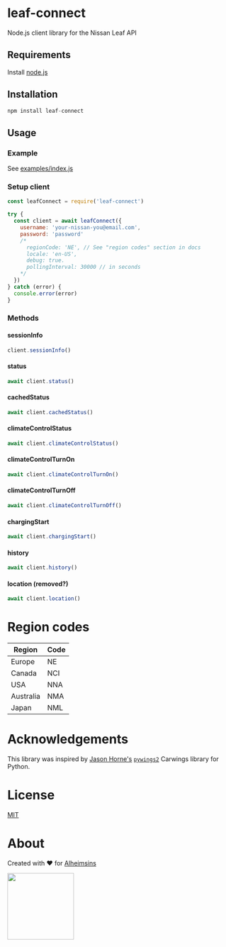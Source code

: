 # leaf-connect

Node.js client library for the Nissan Leaf API

## Requirements

Install [node.js](https://nodejs.org/en/)

## Installation
```js
npm install leaf-connect
```


## Usage

### Example

See [examples/index.js](examples/index.js)

### Setup client
```js
const leafConnect = require('leaf-connect')

try {
  const client = await leafConnect({
    username: 'your-nissan-you@email.com',
    password: 'password'
    /*
      regionCode: 'NE', // See "region codes" section in docs
      locale: 'en-US',
      debug: true.
      pollingInterval: 30000 // in seconds
    */
  })
} catch (error) {
  console.error(error)
}
```

### Methods

#### sessionInfo
```js
client.sessionInfo()
```

#### status
```js
await client.status()
```

#### cachedStatus
```js
await client.cachedStatus()
```

#### climateControlStatus
```js
await client.climateControlStatus()
```

#### climateControlTurnOn
```js
await client.climateControlTurnOn()
```

#### climateControlTurnOff
```js
await client.climateControlTurnOff()
```

#### chargingStart
```js
await client.chargingStart()
```

#### history
```js
await client.history()
```

#### location (removed?)
```js
await client.location()
```

# Region codes

| Region | Code |
|--------|------|
| Europe | NE   |
| Canada | NCI  |
| USA    | NNA  |
| Australia | NMA |
| Japan | NML |

# Acknowledgements

This library was inspired by [Jason Horne's](https://github.com/jdhorne) [`pywings2`](https://github.com/jdhorne/pycarwings2) Carwings library for Python.

# License

[MIT](LICENSE)

# About

Created with ❤  for [Alheimsins](https://alheimsins.net)

<img src="https://image.ibb.co/dPH08G/logo_black.png" height="150px" width="150px" />
